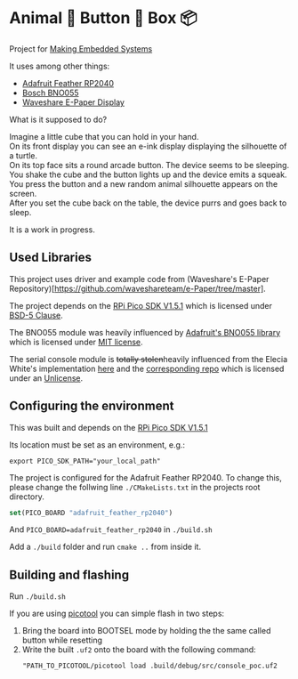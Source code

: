 # Animal 🐢 Button 🔘 Box 📦

Project for [Making Embedded Systems](https://classpert.com/classpertx/courses/making-embedded-systems/)

It uses among other things:
 - [Adafruit Feather RP2040](https://learn.adafruit.com/adafruit-feather-rp2040-pico) 
 - [Bosch BNO055](https://www.bosch-sensortec.com/products/smart-sensor-systems/bno055/)
 - [Waveshare E-Paper Display](https://www.waveshare.com/wiki/1.54inch_e-Paper_Module)

What is it supposed to do?

Imagine a little cube that you can hold in your hand.  
On its front display you can see an e-ink display displaying the silhouette of a turtle.  
On its top face sits a round arcade button. The device seems to be sleeping.  
You shake the cube and the button lights up and the device emits a squeak.  
You press the button and a new random animal silhouette appears on the screen.  
After you set the cube back on the table, the device purrs and goes back to sleep.  

It is a work in progress.

## Used Libraries

This project uses driver and example code from (Waveshare's E-Paper Repository)[https://github.com/waveshareteam/e-Paper/tree/master].

The project depends on the [RPi Pico SDK V1.5.1](https://github.com/raspberrypi/pico-sdk) which is licensed under [BSD-5 Clause](https://github.com/raspberrypi/pico-sdk?tab=BSD-3-Clause-1-ov-file#readme).

The BNO055 module was heavily influenced by [Adafruit's BNO055 library](https://github.com/adafruit/Adafruit_BNO055) which is licensed under [MIT license](https://github.com/adafruit/Adafruit_BNO055?tab=MIT-1-ov-file).

The serial console module is ~~totally stolen~~heavily influenced from the Elecia White's implementation [here](https://wokwi.com/projects/324879108372693587) and the [corresponding repo](https://github.com/eleciawhite/reusable) which is licensed under an [Unlicense](https://github.com/eleciawhite/reusable?tab=License-1-ov-file).

## Configuring the environment

This was built and depends on the [RPi Pico SDK V1.5.1](https://github.com/raspberrypi/pico-sdk)

Its location must be set as an environment, e.g.:

```shell
export PICO_SDK_PATH="your_local_path"
```

The project is configured for the Adafruit Feather RP2040.
To change this, please change the follwing line `./CMakeLists.txt` in the projects root directory.

```cmake
set(PICO_BOARD "adafruit_feather_rp2040")
```
And `PICO_BOARD=adafruit_feather_rp2040` in `./build.sh`

Add a `./build` folder and run `cmake ..` from inside it.

## Building and flashing

Run `./build.sh`

If you are using [picotool](https://github.com/raspberrypi/picotool) you can simple flash in two steps:

1. Bring the board into BOOTSEL mode by holding the the same called button while resetting
2. Write the built `.uf2` onto the board with the following command:
    ```shell
    "PATH_TO_PICOTOOL/picotool load .build/debug/src/console_poc.uf2
    ```
